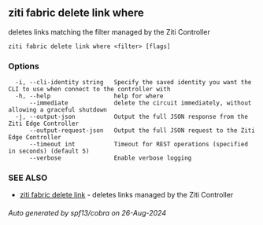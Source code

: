 ## ziti fabric delete link where

deletes links matching the filter managed by the Ziti Controller

```
ziti fabric delete link where <filter> [flags]
```

### Options

```
  -i, --cli-identity string   Specify the saved identity you want the CLI to use when connect to the controller with
  -h, --help                  help for where
      --immediate             delete the circuit immediately, without allowing a graceful shutdown
  -j, --output-json           Output the full JSON response from the Ziti Edge Controller
      --output-request-json   Output the full JSON request to the Ziti Edge Controller
      --timeout int           Timeout for REST operations (specified in seconds) (default 5)
      --verbose               Enable verbose logging
```

### SEE ALSO

* [ziti fabric delete link](../link.md)	 - deletes links managed by the Ziti Controller

###### Auto generated by spf13/cobra on 26-Aug-2024
